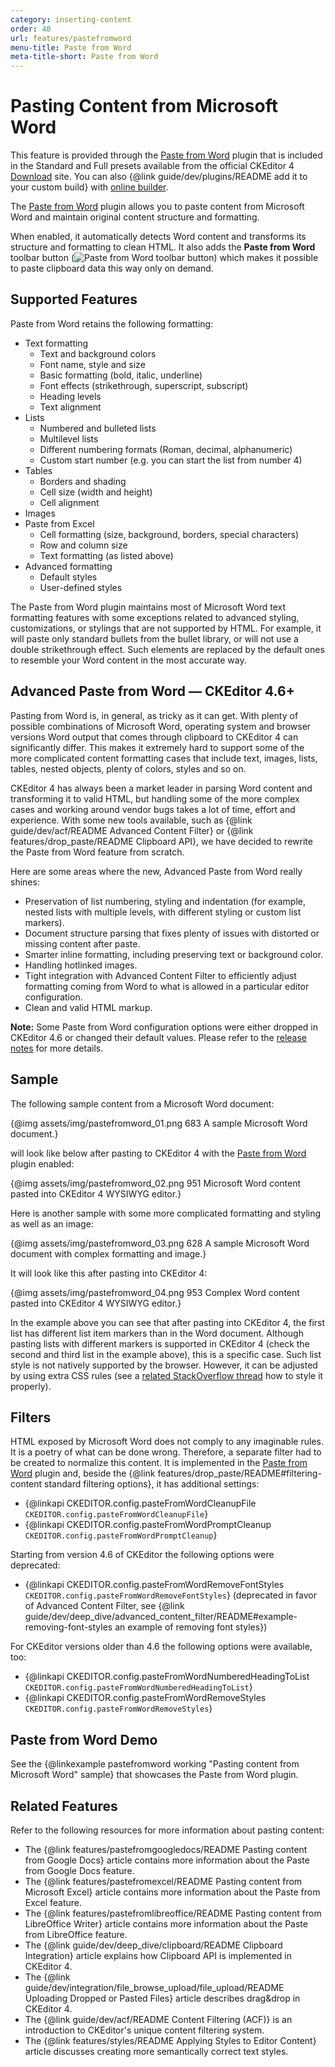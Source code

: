 ```yaml
---
category: inserting-content
order: 40
url: features/pastefromword
menu-title: Paste from Word
meta-title-short: Paste from Word
---
```

<!--
Copyright (c) 2003-2024, CKSource Holding sp. z o.o. All rights reserved.
For licensing, see LICENSE.md.
-->

# Pasting Content from Microsoft Word

<info-box info="">
    This feature is provided through the <a href="https://ckeditor.com/cke4/addon/pastefromword">Paste from Word</a> plugin that is included in the Standard and Full presets available from the official CKEditor 4 <a href="https://ckeditor.com/ckeditor-4/download/">Download</a> site. You can also {@link guide/dev/plugins/README add it to your custom build} with <a href="https://ckeditor.com/cke4/builder">online builder</a>.
</info-box>

The [Paste from Word](https://ckeditor.com/cke4/addon/pastefromword) plugin allows you to paste content from Microsoft Word and maintain original content structure and formatting.

When enabled, it automatically detects Word content and transforms its structure and formatting to clean HTML. It also adds the **Paste from Word** toolbar button (<img class="inline" src="%BASE_PATH%/assets/img/pastefromword-button.png" alt="Paste from Word toolbar button">) which makes it possible to paste clipboard data this way only on demand.

## Supported Features

Paste from Word retains the following formatting:

* Text formatting
    * Text and background colors
    * Font name, style and size
    * Basic formatting (bold, italic, underline)
    * Font effects (strikethrough, superscript, subscript)
    * Heading levels
    * Text alignment
* Lists
    * Numbered and bulleted lists
    * Multilevel lists
    * Different numbering formats (Roman, decimal, alphanumeric)
    * Custom start number (e.g. you can start the list from number 4)
* Tables
    * Borders and shading
    * Cell size (width and height)
    * Cell alignment
* Images
* Paste from Excel
    * Cell formatting (size, background, borders, special characters)
    * Row and column size
    * Text formatting (as listed above)
* Advanced formatting
    * Default styles
    * User-defined styles

The Paste from Word plugin maintains most of Microsoft Word text formatting features with some exceptions related to advanced styling, customizations, or stylings that are not supported by HTML. For example, it will paste only standard bullets from the bullet library, or will not use a double strikethrough effect. Such elements are replaced by the default ones to resemble your Word content in the most accurate way.

## Advanced Paste from Word &mdash; CKEditor 4.6+

Pasting from Word is, in general, as tricky as it can get. With plenty of possible combinations of Microsoft Word, operating system and browser versions Word output that comes through clipboard to CKEditor 4 can significantly differ. This makes it extremely hard to support some of the more complicated content formatting cases that include text, images, lists, tables, nested objects, plenty of colors, styles and so on.

CKEditor 4 has always been a market leader in parsing Word content and transforming it to valid HTML, but handling some of the more complex cases and working around vendor bugs takes a lot of time, effort and experience. With some new tools available, such as {@link guide/dev/acf/README Advanced Content Filter} or {@link features/drop_paste/README Clipboard API}, we have decided to rewrite the Paste from Word feature from scratch.

Here are some areas where the new, Advanced Paste from Word really shines:

* Preservation of list numbering, styling and indentation (for example, nested lists with multiple levels, with different styling or custom list markers).
* Document structure parsing that fixes plenty of issues with distorted or missing content after paste.
* Smarter inline formatting, including preserving text or background color.
* Handling hotlinked images.
* Tight integration with Advanced Content Filter to efficiently adjust formatting coming from Word to what is allowed in a particular editor configuration.
* Clean and valid HTML markup.

**Note:** Some Paste from Word configuration options were either dropped in CKEditor 4.6 or changed their default values. Please refer to the [release notes](https://ckeditor.com/cke4/release/CKEditor-4.6.0) for more details.

## Sample

The following sample content from a Microsoft Word document:

{@img assets/img/pastefromword_01.png 683 A sample Microsoft Word document.}

will look like below after pasting to CKEditor 4 with the [Paste from Word](https://ckeditor.com/cke4/addon/pastefromword) plugin enabled:

{@img assets/img/pastefromword_02.png 951 Microsoft Word content pasted into CKEditor 4 WYSIWYG editor.}

Here is another sample with some more complicated formatting and styling as well as an image:

{@img assets/img/pastefromword_03.png 628 A sample Microsoft Word document with complex formatting and image.}

It will look like this after pasting into CKEditor 4:

{@img assets/img/pastefromword_04.png 953 Complex Word content pasted into CKEditor 4 WYSIWYG editor.}

In the example above you can see that after pasting into CKEditor 4, the first list has different list item markers than in the Word document. Although pasting lists with different markers is supported in CKEditor 4 (check the second and third list in the example above), this is a specific case. Such list style is not natively supported by the browser. However, it can be adjusted by using extra CSS rules (see a [related StackOverflow thread](http://stackoverflow.com/questions/4098195/can-ordered-list-produce-result-that-looks-like-1-1-1-2-1-3-instead-of-just-1) how to style it properly).

## Filters

HTML exposed by Microsoft Word does not comply to any imaginable rules. It is a poetry of what can be done wrong. Therefore, a separate filter had to be created to normalize this content. It is implemented in the [Paste from Word](https://ckeditor.com/cke4/addon/pastefromword) plugin and, beside the {@link features/drop_paste/README#filtering-content standard filtering options}, it has additional settings:

* {@linkapi CKEDITOR.config.pasteFromWordCleanupFile `CKEDITOR.config.pasteFromWordCleanupFile`}
* {@linkapi CKEDITOR.config.pasteFromWordPromptCleanup `CKEDITOR.config.pasteFromWordPromptCleanup`}

Starting from version 4.6 of CKEditor the following options were deprecated:

* {@linkapi CKEDITOR.config.pasteFromWordRemoveFontStyles `CKEDITOR.config.pasteFromWordRemoveFontStyles`} (deprecated in favor of Advanced Content Filter, see {@link guide/dev/deep_dive/advanced_content_filter/README#example-removing-font-styles an example of removing font styles})

For CKEditor versions older than 4.6 the following options were available, too:

* {@linkapi CKEDITOR.config.pasteFromWordNumberedHeadingToList `CKEDITOR.config.pasteFromWordNumberedHeadingToList`}
* {@linkapi CKEDITOR.config.pasteFromWordRemoveStyles `CKEDITOR.config.pasteFromWordRemoveStyles`}

## Paste from Word Demo

See the {@linkexample pastefromword working "Pasting content from Microsoft Word" sample} that showcases the Paste from Word plugin.

## Related Features

Refer to the following resources for more information about pasting content:

* The {@link features/pastefromgoogledocs/README Pasting content from Google Docs} article contains more information about the Paste from Google Docs feature.
* The {@link features/pastefromexcel/README Pasting content from Microsoft Excel} article contains more information about the Paste from Excel feature.
* The {@link features/pastefromlibreoffice/README Pasting content from LibreOffice Writer} article contains more information about the Paste from LibreOffice feature.
* The {@link guide/dev/deep_dive/clipboard/README Clipboard Integration} article explains how Clipboard API is implemented in CKEditor 4.
* The {@link guide/dev/integration/file_browse_upload/file_upload/README Uploading Dropped or Pasted Files} article describes drag&drop in CKEditor 4.
* The {@link guide/dev/acf/README Content Filtering (ACF)} is an introduction to CKEditor's unique content filtering system.
* The {@link features/styles/README Applying Styles to Editor Content} article discusses creating more semantically correct text styles.
